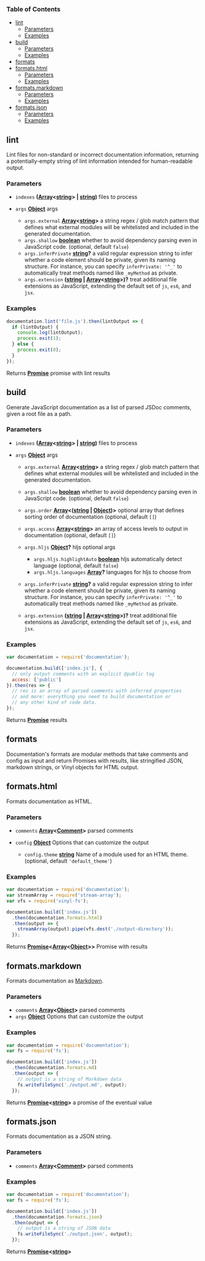 <!-- Generated by documentation.js. Update this documentation by updating the source code. -->

### Table of Contents

-   [lint][1]
    -   [Parameters][2]
    -   [Examples][3]
-   [build][4]
    -   [Parameters][5]
    -   [Examples][6]
-   [formats][7]
-   [formats.html][8]
    -   [Parameters][9]
    -   [Examples][10]
-   [formats.markdown][11]
    -   [Parameters][12]
    -   [Examples][13]
-   [formats.json][14]
    -   [Parameters][15]
    -   [Examples][16]

## lint

Lint files for non-standard or incorrect documentation
information, returning a potentially-empty string
of lint information intended for human-readable output.

### Parameters

-   `indexes` **([Array][17]&lt;[string][18]> | [string][18])** files to process
-   `args` **[Object][19]** args

    -   `args.external` **[Array][17]&lt;[string][18]>** a string regex / glob match pattern
        that defines what external modules will be whitelisted and included in the
        generated documentation.
    -   `args.shallow` **[boolean][20]** whether to avoid dependency parsing
        even in JavaScript code. (optional, default `false`)
    -   `args.inferPrivate` **[string][18]?** a valid regular expression string
        to infer whether a code element should be private, given its naming structure.
        For instance, you can specify `inferPrivate: '^_'` to automatically treat
        methods named like `_myMethod` as private.
    -   `args.extension` **([string][18] \| [Array][17]&lt;[string][18]>)?** treat additional file extensions
        as JavaScript, extending the default set of `js`, `es6`, and `jsx`.

### Examples

```javascript
documentation.lint('file.js').then(lintOutput => {
  if (lintOutput) {
    console.log(lintOutput);
    process.exit(1);
  } else {
    process.exit(0);
  }
});
```

Returns **[Promise][21]** promise with lint results

## build

Generate JavaScript documentation as a list of parsed JSDoc
comments, given a root file as a path.

### Parameters

-   `indexes` **([Array][17]&lt;[string][18]> | [string][18])** files to process
-   `args` **[Object][19]** args

    -   `args.external` **[Array][17]&lt;[string][18]>** a string regex / glob match pattern
        that defines what external modules will be whitelisted and included in the
        generated documentation.
    -   `args.shallow` **[boolean][20]** whether to avoid dependency parsing
        even in JavaScript code. (optional, default `false`)
    -   `args.order` **[Array][17]&lt;([string][18] \| [Object][19])>** optional array that
        defines sorting order of documentation (optional, default `[]`)
    -   `args.access` **[Array][17]&lt;[string][18]>** an array of access levels
        to output in documentation (optional, default `[]`)
    -   `args.hljs` **[Object][19]?** hljs optional args

        -   `args.hljs.highlightAuto` **[boolean][20]** hljs automatically detect language (optional, default `false`)
        -   `args.hljs.languages` **[Array][17]?** languages for hljs to choose from
    -   `args.inferPrivate` **[string][18]?** a valid regular expression string
        to infer whether a code element should be private, given its naming structure.
        For instance, you can specify `inferPrivate: '^_'` to automatically treat
        methods named like `_myMethod` as private.
    -   `args.extension` **([string][18] \| [Array][17]&lt;[string][18]>)?** treat additional file extensions
        as JavaScript, extending the default set of `js`, `es6`, and `jsx`.

### Examples

```javascript
var documentation = require('documentation');

documentation.build(['index.js'], {
  // only output comments with an explicit @public tag
  access: ['public']
}).then(res => {
  // res is an array of parsed comments with inferred properties
  // and more: everything you need to build documentation or
  // any other kind of code data.
});
```

Returns **[Promise][21]** results

## formats

Documentation's formats are modular methods that take comments
and config as input and return Promises with results,
like stringified JSON, markdown strings, or Vinyl objects for HTML
output.

## formats.html

Formats documentation as HTML.

### Parameters

-   `comments` **[Array][17]&lt;[Comment][22]>** parsed comments
-   `config` **[Object][19]** Options that can customize the output

    -   `config.theme` **[string][18]** Name of a module used for an HTML theme. (optional, default `'default_theme'`)

### Examples

```javascript
var documentation = require('documentation');
var streamArray = require('stream-array');
var vfs = require('vinyl-fs');

documentation.build(['index.js'])
  .then(documentation.formats.html)
  .then(output => {
    streamArray(output).pipe(vfs.dest('./output-directory'));
  });
```

Returns **[Promise][21]&lt;[Array][17]&lt;[Object][19]>>** Promise with results

## formats.markdown

Formats documentation as
[Markdown][23].

### Parameters

-   `comments` **[Array][17]&lt;[Object][19]>** parsed comments
-   `args` **[Object][19]** Options that can customize the output

### Examples

```javascript
var documentation = require('documentation');
var fs = require('fs');

documentation.build(['index.js'])
  .then(documentation.formats.md)
  .then(output => {
    // output is a string of Markdown data
    fs.writeFileSync('./output.md', output);
  });
```

Returns **[Promise][21]&lt;[string][18]>** a promise of the eventual value

## formats.json

Formats documentation as a JSON string.

### Parameters

-   `comments` **[Array][17]&lt;[Comment][22]>** parsed comments

### Examples

```javascript
var documentation = require('documentation');
var fs = require('fs');

documentation.build(['index.js'])
  .then(documentation.formats.json)
  .then(output => {
    // output is a string of JSON data
    fs.writeFileSync('./output.json', output);
  });
```

Returns **[Promise][21]&lt;[string][18]>** 

[1]: #lint

[2]: #parameters

[3]: #examples

[4]: #build

[5]: #parameters-1

[6]: #examples-1

[7]: #formats

[8]: #formatshtml

[9]: #parameters-2

[10]: #examples-2

[11]: #formatsmarkdown

[12]: #parameters-3

[13]: #examples-3

[14]: #formatsjson

[15]: #parameters-4

[16]: #examples-4

[17]: https://developer.mozilla.org/docs/Web/JavaScript/Reference/Global_Objects/Array

[18]: https://developer.mozilla.org/docs/Web/JavaScript/Reference/Global_Objects/String

[19]: https://developer.mozilla.org/docs/Web/JavaScript/Reference/Global_Objects/Object

[20]: https://developer.mozilla.org/docs/Web/JavaScript/Reference/Global_Objects/Boolean

[21]: https://developer.mozilla.org/docs/Web/JavaScript/Reference/Global_Objects/Promise

[22]: https://developer.mozilla.org/docs/Web/API/Comment/Comment

[23]: http://daringfireball.net/projects/markdown/
